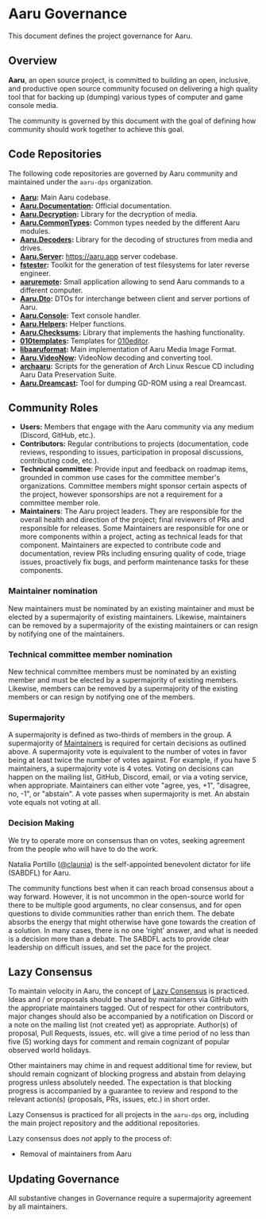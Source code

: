 # Aaru Governance

This document defines the project governance for Aaru.

## Overview

**Aaru**, an open source project, is committed to building an open, inclusive, and productive open source community
focused on delivering a high quality tool that for backing up (dumping) various types of computer and game console
media.

The community is governed by this document with the goal of defining how community should work together to achieve this
goal.

## Code Repositories

The following code repositories are governed by Aaru community and maintained under the `aaru-dps` organization.

* **[Aaru](https://github.com/aaru-dps/aaru):** Main Aaru codebase.
* **[Aaru.Documentation](https://github.com/aaru-dps/Aaru.Documentation):** Official documentation.
* **[Aaru.Decryption](https://github.com/aaru-dps/Aaru.Decryption):** Library for the decryption of media.
* **[Aaru.CommonTypes](https://github.com/aaru-dps/Aaru.CommonTypes):** Common types needed by the different Aaru
  modules.
* **[Aaru.Decoders](https://github.com/aaru-dps/Aaru.Decoders):** Library for the decoding of structures from media and
  drives.
* **[Aaru.Server](https://github.com/aaru-dps/Aaru.Server):** https://aaru.app server codebase.
* **[fstester](https://github.com/aaru-dps/fstester):** Toolkit for the generation of test filesystems for later reverse
  engineer.
* **[aaruremote](https://github.com/aaru-dps/aaruremote):** Small application allowing to send Aaru commands to a
  different computer.
* **[Aaru.Dto](https://github.com/aaru-dps/Aaru.Dto):** DTOs for interchange between client and server portions of Aaru.
* **[Aaru.Console](https://github.com/aaru-dps/Aaru.Console):** Text console handler.
* **[Aaru.Helpers](https://github.com/aaru-dps/Aaru.Helpers):** Helper functions.
* **[Aaru.Checksums](https://github.com/aaru-dps/Aaru.Checksums):** Library that implements the hashing functionality.
* **[010templates](https://github.com/aaru-dps/010templates):** Templates
  for [010editor](https://www.sweetscape.com/010editor).
* **[libaaruformat](https://github.com/aaru-dps/libaaruformat):** Main implementation of Aaru Media Image Format.
* **[Aaru.VideoNow](https://github.com/aaru-dps/Aaru.VideoNow):** VideoNow decoding and converting tool.
* **[archaaru](https://github.com/aaru-dps/archaaru):** Scripts for the generation of Arch Linux Rescue CD including
  Aaru Data Preservation Suite.
* **[Aaru.Dreamcast](https://github.com/aaru-dps/Aaru.Dreamcast):** Tool for dumping GD-ROM using a real Dreamcast.

## Community Roles

* **Users:** Members that engage with the Aaru community via any medium (Discord, GitHub, etc.).
* **Contributors:** Regular contributions to projects (documentation, code reviews, responding to issues, participation
  in proposal discussions, contributing code, etc.).
* **Technical committee**: Provide input and feedback on roadmap items, grounded in common use cases for the committee
  member's organizations. Committee members might sponsor certain aspects of the project, however sponsorships are not a
  requirement for a committee member role.
* **Maintainers**: The Aaru project leaders. They are responsible for the overall health and direction of the project;
  final reviewers of PRs and responsible for releases. Some Maintainers are responsible for one or more components
  within a project, acting as technical leads for that component. Maintainers are expected to contribute code and
  documentation, review PRs including ensuring quality of code, triage issues, proactively fix bugs, and perform
  maintenance tasks for these components.

### Maintainer nomination

New maintainers must be nominated by an existing maintainer and must be elected by a supermajority of existing
maintainers. Likewise, maintainers can be removed by a supermajority of the existing maintainers or can resign by
notifying one of the maintainers.

### Technical committee member nomination

New technical committee members must be nominated by an existing member and must be elected by a supermajority of
existing members. Likewise, members can be removed by a supermajority of the existing members or can resign by notifying
one of the members.

### Supermajority

A supermajority is defined as two-thirds of members in the group. A supermajority of [Maintainers](#maintainers) is
required for certain decisions as outlined above. A supermajority vote is equivalent to the number of votes in favor
being at least twice the number of votes against. For example, if you have 5 maintainers, a supermajority vote is 4
votes. Voting on decisions can happen on the mailing list, GitHub, Discord, email, or via a voting service, when
appropriate. Maintainers can either vote "agree, yes, +1", "disagree, no, -1", or "abstain". A vote passes when
supermajority is met. An abstain vote equals not voting at all.

### Decision Making

We try to operate more on consensus than on votes, seeking agreement from the people who will have to do the work.

Natalia Portillo ([@claunia](https://github.com/claunia)) is the self-appointed benevolent dictator for life (SABDFL)
for Aaru.

The community functions best when it can reach broad consensus about a way forward. However, it is not uncommon in the
open-source world for there to be multiple good arguments, no clear consensus, and for open questions to divide
communities rather than enrich them. The debate absorbs the energy that might otherwise have gone towards the creation
of a solution. In many cases, there is no one ‘right’ answer, and what is needed is a decision more than a debate. The
SABDFL acts to provide clear leadership on difficult issues, and set the pace for the project.

## Lazy Consensus

To maintain velocity in Aaru, the concept of [Lazy Consensus](http://en.osswiki.info/concepts/lazy_consensus) is
practiced. Ideas and / or proposals should be shared by maintainers via GitHub with the appropriate maintainers tagged.
Out of respect for other contributors, major changes should also be accompanied by a notification on Discord or a note
on the mailing list (not created yet) as appropriate. Author(s) of proposal, Pull Requests, issues, etc. will give a
time period of no less than five (5) working days for comment and remain cognizant of popular observed world holidays.

Other maintainers may chime in and request additional time for review, but should remain cognizant of blocking progress
and abstain from delaying progress unless absolutely needed. The expectation is that blocking progress is accompanied by
a guarantee to review and respond to the relevant action(s)
(proposals, PRs, issues, etc.) in short order.

Lazy Consensus is practiced for all projects in the `aaru-dps` org, including the main project repository and the
additional repositories.

Lazy consensus does _not_ apply to the process of:

* Removal of maintainers from Aaru

## Updating Governance

All substantive changes in Governance require a supermajority agreement by all maintainers.
